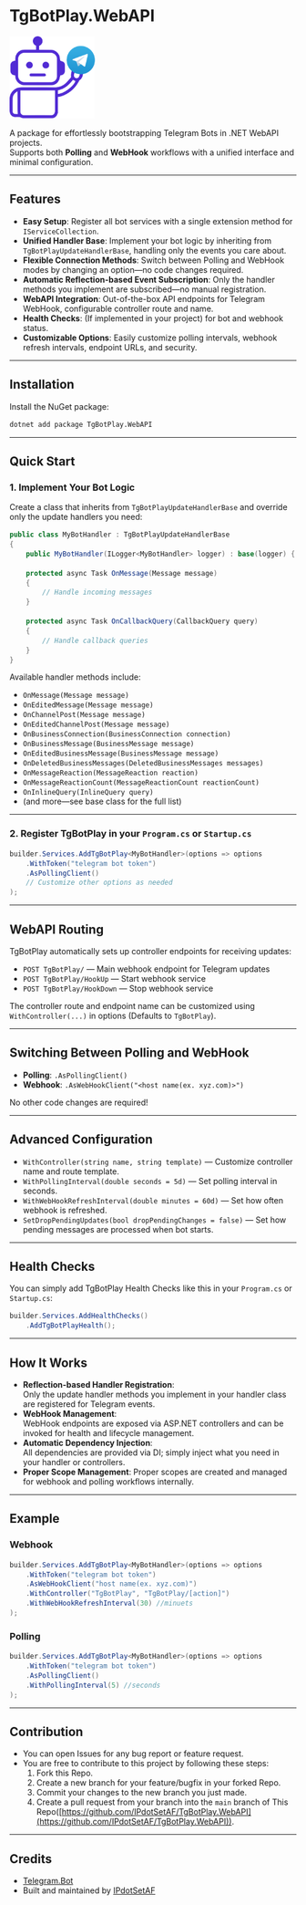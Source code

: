 # TgBotPlay.WebAPI

<img src="TgBotPlay.svg" width=150>

A package for effortlessly bootstrapping Telegram Bots in .NET WebAPI projects.  
Supports both **Polling** and **WebHook** workflows with a unified interface and minimal configuration.

---

## Features

- **Easy Setup**: Register all bot services with a single extension method for `IServiceCollection`.
- **Unified Handler Base**: Implement your bot logic by inheriting from `TgBotPlayUpdateHandlerBase`, handling only the events you care about.
- **Flexible Connection Methods**: Switch between Polling and WebHook modes by changing an option—no code changes required.
- **Automatic Reflection-based Event Subscription**: Only the handler methods you implement are subscribed—no manual registration.
- **WebAPI Integration**: Out-of-the-box API endpoints for Telegram WebHook, configurable controller route and name.
- **Health Checks**: (If implemented in your project) for bot and webhook status.
- **Customizable Options**: Easily customize polling intervals, webhook refresh intervals, endpoint URLs, and security.

---

## Installation

Install the NuGet package:

```sh
dotnet add package TgBotPlay.WebAPI
```

---

## Quick Start

### 1. Implement Your Bot Logic

Create a class that inherits from `TgBotPlayUpdateHandlerBase` and override only the update handlers you need:
```csharp
public class MyBotHandler : TgBotPlayUpdateHandlerBase
{
    public MyBotHandler(ILogger<MyBotHandler> logger) : base(logger) { }

    protected async Task OnMessage(Message message)
    {
        // Handle incoming messages
    }

    protected async Task OnCallbackQuery(CallbackQuery query)
    {
        // Handle callback queries
    }
}
```

Available handler methods include:
- `OnMessage(Message message)`
- `OnEditedMessage(Message message)`
- `OnChannelPost(Message message)`
- `OnEditedChannelPost(Message message)`
- `OnBusinessConnection(BusinessConnection connection)`
- `OnBusinessMessage(BusinessMessage message)`
- `OnEditedBusinessMessage(BusinessMessage message)`
- `OnDeletedBusinessMessages(DeletedBusinessMessages messages)`
- `OnMessageReaction(MessageReaction reaction)`
- `OnMessageReactionCount(MessageReactionCount reactionCount)`
- `OnInlineQuery(InlineQuery query)`
- (and more—see base class for the full list)

---

### 2. Register TgBotPlay in your `Program.cs` or `Startup.cs`

```csharp
builder.Services.AddTgBotPlay<MyBotHandler>(options => options
    .WithToken("telegram bot token")
    .AsPollingClient()
    // Customize other options as needed
);
```

---

## WebAPI Routing 

TgBotPlay automatically sets up controller endpoints for receiving updates:

- `POST TgBotPlay/` — Main webhook endpoint for Telegram updates
- `POST TgBotPlay/HookUp` — Start webhook service
- `POST TgBotPlay/HookDown` — Stop webhook service

The controller route and endpoint name can be customized using `WithController(...)` in options (Defaults to `TgBotPlay`).

---

## Switching Between Polling and WebHook

- **Polling**: `.AsPollingClient()`
- **Webhook**: `.AsWebHookClient("<host name(ex. xyz.com)>")`

No other code changes are required!

---

## Advanced Configuration

- `WithController(string name, string template)` — Customize controller name and route template.
- `WithPollingInterval(double seconds = 5d)` — Set polling interval in seconds.
- `WithWebHookRefreshInterval(double minutes = 60d)` — Set how often webhook is refreshed.
- `SetDropPendingUpdates(bool dropPendingChanges = false)` — Set how pending messages are processed when bot starts.

---

## Health Checks

You can simply add TgBotPlay Health Checks like this in your `Program.cs` or `Startup.cs`:

```csharp
builder.Services.AddHealthChecks()
    .AddTgBotPlayHealth();
```

---

## How It Works

- **Reflection-based Handler Registration**:  
  Only the update handler methods you implement in your handler class are registered for Telegram events.
- **WebHook Management**:  
  WebHook endpoints are exposed via ASP.NET controllers and can be invoked for health and lifecycle management.
- **Automatic Dependency Injection**:  
  All dependencies are provided via DI; simply inject what you need in your handler or controllers.
- **Proper Scope Management**:
  Proper scopes are created and managed for webhook and polling workflows internally.

---

## Example

### Webhook

```csharp
builder.Services.AddTgBotPlay<MyBotHandler>(options => options
    .WithToken("telegram bot token")
    .AsWebHookClient("host name(ex. xyz.com)")
    .WithController("TgBotPlay", "TgBotPlay/[action]")
    .WithWebHookRefreshInterval(30) //minuets
);
```

### Polling

```csharp
builder.Services.AddTgBotPlay<MyBotHandler>(options => options
    .WithToken("telegram bot token")
    .AsPollingClient()
    .WithPollingInterval(5) //seconds
);
```

---

## Contribution

- You can open Issues for any bug report or feature request.
- You are free to contribute to this project by following these steps:
   1. Fork this Repo.
   2. Create a new branch for your feature/bugfix in your forked Repo.
   3. Commit your changes to the new branch you just made.
   4. Create a pull request from your branch into the `main` branch of This Repo([https://github.com/IPdotSetAF/TgBotPlay.WebAPI](https://github.com/IPdotSetAF/TgBotPlay.WebAPI)).

---

## Credits

- [Telegram.Bot](https://github.com/TelegramBots/Telegram.Bot)  
- Built and maintained by [IPdotSetAF](https://github.com/IPdotSetAF)
